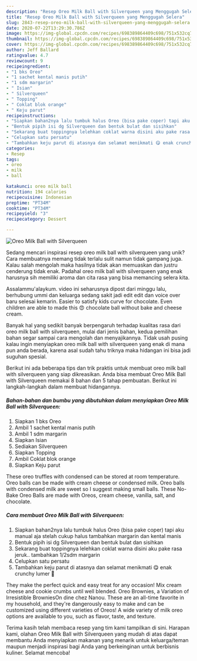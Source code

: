 ```yaml
---
description: "Resep Oreo Milk Ball with Silverqueen yang Menggugah Selera"
title: "Resep Oreo Milk Ball with Silverqueen yang Menggugah Selera"
slug: 2843-resep-oreo-milk-ball-with-silverqueen-yang-menggugah-selera
date: 2020-07-22T13:29:30.786Z
image: https://img-global.cpcdn.com/recipes/698389864409c698/751x532cq70/oreo-milk-ball-with-silverqueen-foto-resep-utama.jpg
thumbnail: https://img-global.cpcdn.com/recipes/698389864409c698/751x532cq70/oreo-milk-ball-with-silverqueen-foto-resep-utama.jpg
cover: https://img-global.cpcdn.com/recipes/698389864409c698/751x532cq70/oreo-milk-ball-with-silverqueen-foto-resep-utama.jpg
author: Jeff Ballard
ratingvalue: 4.7
reviewcount: 9
recipeingredient:
- "1 bks Oreo"
- "1 sachet kental manis putih"
- "1 sdm margarin"
- " Isian"
- " Silverqueen"
- " Topping"
- " Coklat blok orange"
- " Keju parut"
recipeinstructions:
- "Siapkan bahan2nya lalu tumbuk halus Oreo (bisa pake coper) tapi aku manual aja stelah cukup halus tambahkan margarin dan kental manis"
- "Bentuk pipih isi dg Silverqueen dan bentuk bulat dan sisihkan"
- "Sekarang buat toppingnya lelehkan coklat warna disini aku pake rasa jeruk.. tambahkan 1/2sdm margarin"
- "Celupkan satu persatu"
- "Tambahkan keju parut di atasnya dan selamat menikmati 😋 enak crunchy lumer 🤭"
categories:
- Resep
tags:
- oreo
- milk
- ball

katakunci: oreo milk ball 
nutrition: 194 calories
recipecuisine: Indonesian
preptime: "PT34M"
cooktime: "PT34M"
recipeyield: "3"
recipecategory: Dessert

---
```



![Oreo Milk Ball with Silverqueen](https://img-global.cpcdn.com/recipes/698389864409c698/751x532cq70/oreo-milk-ball-with-silverqueen-foto-resep-utama.jpg)

Sedang mencari inspirasi resep oreo milk ball with silverqueen yang unik? Cara membuatnya memang tidak terlalu sulit namun tidak gampang juga. Kalau salah mengolah maka hasilnya tidak akan memuaskan dan justru cenderung tidak enak. Padahal oreo milk ball with silverqueen yang enak harusnya sih memiliki aroma dan cita rasa yang bisa memancing selera kita.

Assalammu&#39;alaykum. video ini seharusnya dipost dari minggu lalu, berhubung ummi dan keluarga sedang sakit jadi edit edit dan voice over baru selesai kemarin. Easier to satisfy kids curve for chocolate. Even children are able to made this 😍 chocolate ball without bake and cheese cream.

Banyak hal yang sedikit banyak berpengaruh terhadap kualitas rasa dari oreo milk ball with silverqueen, mulai dari jenis bahan, kedua pemilihan bahan segar sampai cara mengolah dan menyajikannya. Tidak usah pusing kalau ingin menyiapkan oreo milk ball with silverqueen yang enak di mana pun anda berada, karena asal sudah tahu triknya maka hidangan ini bisa jadi suguhan spesial.


Berikut ini ada beberapa tips dan trik praktis untuk membuat oreo milk ball with silverqueen yang siap dikreasikan. Anda bisa membuat Oreo Milk Ball with Silverqueen memakai 8 bahan dan 5 tahap pembuatan. Berikut ini langkah-langkah dalam membuat hidangannya.

<!--inarticleads1-->

##### Bahan-bahan dan bumbu yang dibutuhkan dalam menyiapkan Oreo Milk Ball with Silverqueen:

1. Siapkan 1 bks Oreo
1. Ambil 1 sachet kental manis putih
1. Ambil 1 sdm margarin
1. Siapkan  Isian
1. Sediakan  Silverqueen
1. Siapkan  Topping
1. Ambil  Coklat blok orange
1. Siapkan  Keju parut


These oreo truffles with condensed can be stored at room temperature. Oreo balls can be made with cream cheese or condensed milk. Oreo balls with condensed milk are sweet so I suggest making small balls. These No-Bake Oreo Balls are made with Oreos, cream cheese, vanilla, salt, and chocolate. 

<!--inarticleads2-->

##### Cara membuat Oreo Milk Ball with Silverqueen:

1. Siapkan bahan2nya lalu tumbuk halus Oreo (bisa pake coper) tapi aku manual aja stelah cukup halus tambahkan margarin dan kental manis
1. Bentuk pipih isi dg Silverqueen dan bentuk bulat dan sisihkan
1. Sekarang buat toppingnya lelehkan coklat warna disini aku pake rasa jeruk.. tambahkan 1/2sdm margarin
1. Celupkan satu persatu
1. Tambahkan keju parut di atasnya dan selamat menikmati 😋 enak crunchy lumer 🤭


They make the perfect quick and easy treat for any occasion! Mix cream cheese and cookie crumbs until well blended. Oreo Brownies, a Variation of Irresistible BrowniesOn dine chez Nanou. These are an all-time favorite in my household, and they&#39;re dangerously easy to make and can be customized using different varieties of Oreos! A wide variety of milk oreo options are available to you, such as flavor, taste, and texture. 

Terima kasih telah membaca resep yang tim kami tampilkan di sini. Harapan kami, olahan Oreo Milk Ball with Silverqueen yang mudah di atas dapat membantu Anda menyiapkan makanan yang menarik untuk keluarga/teman maupun menjadi inspirasi bagi Anda yang berkeinginan untuk berbisnis kuliner. Selamat mencoba!
